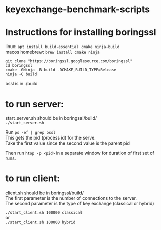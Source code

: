 # keyexchange-benchmark-scripts

**Instructions for installing boringssl**
===================================================
linux: `apt install build-essential cmake ninja-build` <br/>
macos homebrew: `brew install cmake ninja` <br/>

`git clone "https://boringssl.googlesource.com/boringssl"` <br/>
`cd boringssl` <br/>
`cmake -GNinja -B build -DCMAKE_BUILD_TYPE=Release` <br/>
`ninja -C build`

bssl is in ./build

**to run server:** <br/>
====================================================
start_server.sh should be in boringssl/build/ <br/>
`./start_server.sh`


Run `ps -ef | grep bssl ` <br/>
This gets the pid (process id) for the serve. <br/>
Take the first value since the second value is the parent pid <br/>

Then run `htop -p <pid>` in a separate window for duration of first set of runs. <br/>


**to run client:** <br/>
====================================================
client.sh should be in boringssl/build/ <br/>
The first parameter is the number of connections to the server. <br/>
The second parameter is the type of key exchange (classical or hybrid) <br/>

`./start_client.sh 100000 classical` <br/>
or <br/>
`./start_client.sh 100000 hybrid` 




